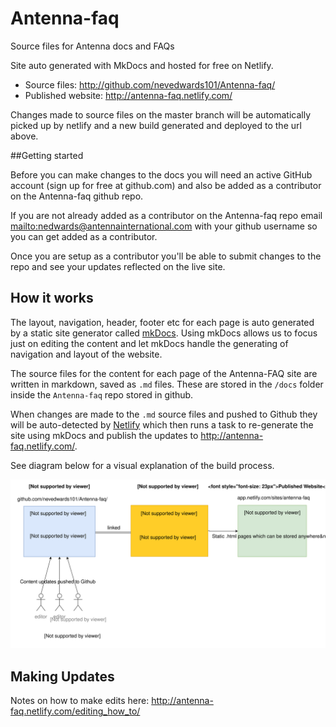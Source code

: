 # Antenna-faq
Source files for Antenna docs and FAQs


Site auto generated with MkDocs and hosted for free on Netlify.

- Source files: <http://github.com/nevedwards101/Antenna-faq/>
- Published website:  <http://antenna-faq.netlify.com/>

Changes made to source files on the master branch will be automatically picked up by netlify and a new build generated and deployed to the url above.


##Getting started

Before you can make changes to the docs you will need an active GitHub account (sign up for free at github.com) and also be added as a contributor on the Antenna-faq github repo. 

If you are not already added as a contributor on the Antenna-faq repo email <mailto:nedwards@antennainternational.com> with your github username so you can get added as a contributor.

Once you are setup as a contributor you'll be able to submit changes to the repo and see your updates reflected on the live site. 

## How it works


The layout, navigation, header, footer etc for each page is auto generated by a static site generator called [mkDocs](www.mkdocs.org/). Using mkDocs allows us to focus just on editing the content and let mkDocs handle the generating of navigation and layout of the website.

The source files for the content for each page of the Antenna-FAQ site are written in markdown, saved as `.md` files. 
These are stored in the `/docs` folder inside the `Antenna-faq` repo stored in github.

When changes are made to the `.md` source files and pushed to Github they will be auto-detected by [Netlify](https://www.netlify.com/) which then runs a task to re-generate the site using mkDocs and publish the updates to http://antenna-faq.netlify.com/.

See diagram below for a visual explanation of the build process.

![Antenna FAQ Overview](docs/images/antenna-faq-overview.svg)


## Making Updates

Notes on how to make edits here: <http://antenna-faq.netlify.com/editing_how_to/>

